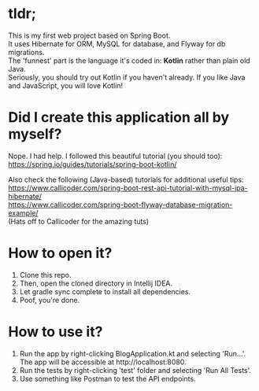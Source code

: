 # tldr;
This is my first web project based on Spring Boot.  
It uses Hibernate for ORM, MySQL for database, and Flyway for db migrations.  
The 'funnest' part is the language it's coded in: **Kotlin** rather than plain old Java.  
Seriously, you should try out Kotlin if you haven't already. If you like Java and JavaScript, you will love Kotlin!

# Did I create this application all by myself?
Nope. I had help. I followed this beautiful tutorial (you should too):  
https://spring.io/guides/tutorials/spring-boot-kotlin/

Also check the following (Java-based) tutorials for additional useful tips:  
https://www.callicoder.com/spring-boot-rest-api-tutorial-with-mysql-jpa-hibernate/  
https://www.callicoder.com/spring-boot-flyway-database-migration-example/  
(Hats off to Callicoder for the amazing tuts)

# How to open it?
1. Clone this repo.
2. Then, open the cloned directory in Intellij IDEA.
3. Let gradle sync complete to install all dependencies.
4. Poof, you're done.

# How to use it?
1. Run the app by right-clicking BlogApplication.kt and selecting 'Run...'. The app will be accessible at http://localhost:8080.
2. Run the tests by right-clicking 'test' folder and selecting 'Run All Tests'.
3. Use something like Postman to test the API endpoints.
